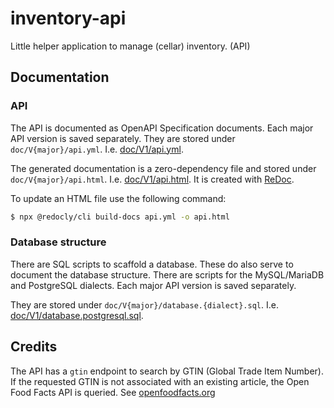 # inventory-api
Little helper application to manage (cellar) inventory. (API)

## Documentation

### API

The API is documented as OpenAPI Specification documents. Each major API version is saved separately.
They are stored under `doc/V{major}/api.yml`. I.e. [doc/V1/api.yml](./doc/V1/api.yml).

The generated documentation is a zero-dependency file and stored under `doc/V{major}/api.html`.
I.e. [doc/V1/api.html](./doc/V1/api.html). It is created with [ReDoc](https://github.com/Redocly/redoc).

To update an HTML file use the following command:

```bash
$ npx @redocly/cli build-docs api.yml -o api.html
```

### Database structure

There are SQL scripts to scaffold a database. These do also serve to document the database structure.
There are scripts for the MySQL/MariaDB and PostgreSQL dialects. Each major API version is saved separately.

They are stored under `doc/V{major}/database.{dialect}.sql`.
I.e. [doc/V1/database.postgresql.sql](./doc/V1/database.postgresql.sql).

## Credits

The API has a `gtin` endpoint to search by GTIN (Global Trade Item Number).
If the requested GTIN is not associated with an existing article,
the Open Food Facts API is queried. See [openfoodfacts.org](https://world.openfoodfacts.org/)
